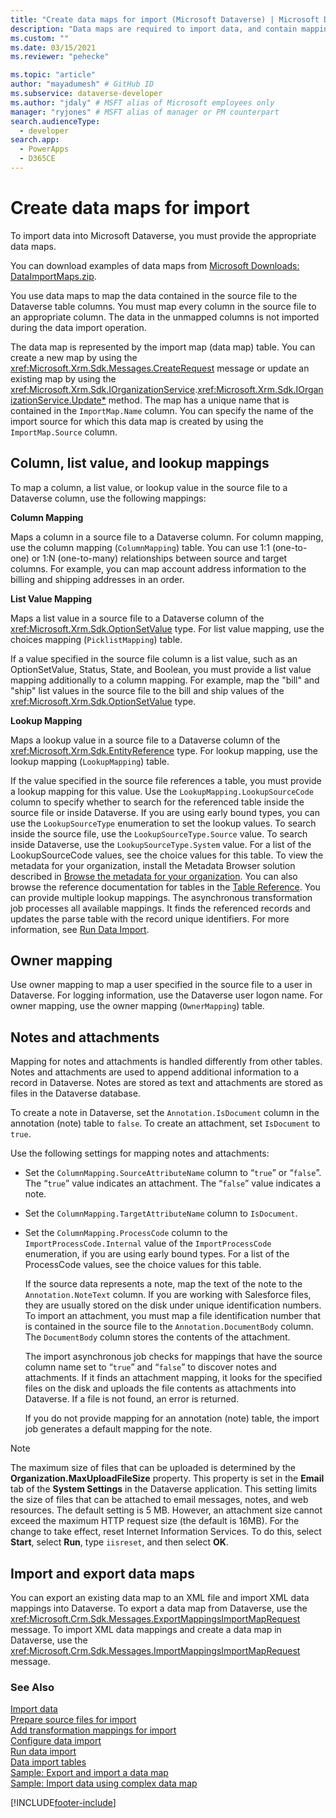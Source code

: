 ```yaml
---
title: "Create data maps for import (Microsoft Dataverse) | Microsoft Docs" # Intent and product brand in a unique string of 43-59 chars including spaces
description: "Data maps are required to import data, and contain mappings between the data contained in the source file and the respective table columns." # 115-145 characters including spaces. This abstract displays in the search result.
ms.custom: ""
ms.date: 03/15/2021
ms.reviewer: "pehecke"

ms.topic: "article"
author: "mayadumesh" # GitHub ID
ms.subservice: dataverse-developer
ms.author: "jdaly" # MSFT alias of Microsoft employees only
manager: "ryjones" # MSFT alias of manager or PM counterpart
search.audienceType: 
  - developer
search.app: 
  - PowerApps
  - D365CE
---
```

# Create data maps for import



To import data into Microsoft Dataverse, you must provide the appropriate data maps.  
  
 You can download examples of data maps from [Microsoft Downloads: DataImportMaps.zip](https://download.microsoft.com/download/D/5/F/D5F73E15-439B-4EBC-BFFB-C6837B146C76/DataImportMaps.zip).
  
 You use data maps to map the data contained in the source file to the Dataverse table columns. You must map every column in the source file to an appropriate column. The data in the unmapped columns is not imported during the data import operation.  
  
 The data map is represented by the import map (data map) table. You can create a new map by using the <xref:Microsoft.Xrm.Sdk.Messages.CreateRequest> message or update an existing map by using the <xref:Microsoft.Xrm.Sdk.IOrganizationService>.<xref:Microsoft.Xrm.Sdk.IOrganizationService.Update*> method. The map has a unique name that is contained in the `ImportMap.Name` column. You can specify the name of the import source for which this data map is created by using the `ImportMap.Source` column.  
  
<a name="BKMK_Column"></a>   

## Column, list value, and lookup mappings  
 To map a column, a list value, or lookup value in the source file to a Dataverse column, use the following mappings:  
  
 **Column Mapping**  
  
 Maps a column in a source file to a Dataverse column. For column mapping, use the column mapping (`ColumnMapping`) table. You can use 1:1 (one-to-one) or 1:N (one-to-many) relationships between source and target columns. For example, you can map account address information to the billing and shipping addresses in an order.  
  
 **List Value Mapping**  
  
 Maps a list value in a source file to a Dataverse column of the <xref:Microsoft.Xrm.Sdk.OptionSetValue> type. For list value mapping, use the choices mapping (`PicklistMapping`) table.  
  
 If a value specified in the source file column is a list value, such as an OptionSetValue, Status, State, and Boolean, you must provide a list value mapping additionally to a column mapping. For example, map the "bill" and "ship" list values in the source file to the bill and ship values of the <xref:Microsoft.Xrm.Sdk.OptionSetValue> type.  
  
 **Lookup Mapping**  
  
 Maps a lookup value in a source file to a Dataverse column of the <xref:Microsoft.Xrm.Sdk.EntityReference> type. For lookup mapping, use the lookup mapping (`LookupMapping`) table.  
  
 If the value specified in the source file references a table, you must provide a lookup mapping for this value. Use the `LookupMapping.LookupSourceCode` column to specify whether to search for the referenced table inside the source file or inside Dataverse. If you are using early bound types, you can use the `LookupSourceType` enumeration to set the lookup values. To search inside the source file, use the `LookupSourceType.Source` value. To search inside Dataverse, use the `LookupSourceType.System` value. For a list of the LookupSourceCode values, see the choice values for this table. To view the metadata for your organization, install the Metadata Browser solution described in [Browse the metadata for your organization](/dynamics365/customer-engagement/developer/browse-your-metadata). You can also browse the reference documentation for tables in the [Table Reference](reference/about-entity-reference.md). You can provide multiple lookup mappings. The asynchronous transformation job processes all available mappings. It finds the referenced records and updates the parse table with the record unique identifiers. For more information, see [Run Data Import](run-data-import.md).  
  
<a name="BKMK_Owner"></a>   

## Owner mapping  
 Use owner mapping to map a user specified in the source file to a user in Dataverse. For logging information, use the Dataverse user logon name. For owner mapping, use the owner mapping (`OwnerMapping`) table.  
  
<a name="BKMK_Notes"></a>   

## Notes and attachments  
 Mapping for notes and attachments is handled differently from other tables. Notes and attachments are used to append additional information to a record in Dataverse. Notes are stored as text and attachments are stored as files in the Dataverse database.  
  
 To create a note in Dataverse, set the `Annotation.IsDocument` column in the annotation (note) table to `false`. To create an attachment, set `IsDocument` to `true`.  
  
 Use the following settings for mapping notes and attachments:  
  
- Set the `ColumnMapping.SourceAttributeName` column to “`true`” or “`false`”. The “`true`” value indicates an attachment. The “`false`” value indicates a note.  
  
- Set the `ColumnMapping.TargetAttributeName` column to `IsDocument`.  
  
- Set the `ColumnMapping.ProcessCode` column to the `ImportProcessCode.Internal` value of the `ImportProcessCode` enumeration, if you are using early bound types. For a list of the ProcessCode values, see the choice values for this table.  
  
  If the source data represents a note, map the text of the note to the `Annotation.NoteText` column. If you are working with Salesforce files, they are usually stored on the disk under unique identification numbers. To import an attachment, you must map a file identification number that is contained in the source file to the `Annotation.DocumentBody` column. The `DocumentBody` column stores the contents of the attachment.  
  
  The import asynchronous job checks for mappings that have the source column name set to “`true`” and “`false`” to discover notes and attachments. If it finds an attachment mapping, it looks for the specified files on the disk and uploads the file contents as attachments into Dataverse. If a file is not found, an error is returned.  
  
  If you do not provide mapping for an annotation (note) table, the import job generates a default mapping for the note.  
  
> [!NOTE]
> The maximum size of files that can be uploaded is determined by the **Organization.MaxUploadFileSize** property. This property is set in the **Email** tab of the **System Settings** in the Dataverse application. This setting limits the size of files that can be attached to email messages, notes, and web resources. The default setting is 5 MB. However, an attachment size cannot exceed the maximum HTTP request size (the default is 16MB). For the change to take effect, reset Internet Information Services. To do this, select **Start**, select **Run**, type `iisreset`, and then select **OK**.  
  
<a name="BKMK_ImportExport"></a>   

## Import and export data maps  
 You can export an existing data map to an XML file and import XML data mappings into Dataverse. To export a data map from Dataverse, use the <xref:Microsoft.Crm.Sdk.Messages.ExportMappingsImportMapRequest> message. To import XML data mappings and create a data map in Dataverse, use the <xref:Microsoft.Crm.Sdk.Messages.ImportMappingsImportMapRequest> message.  
  
### See Also

[Import data](import-data.md)<br />
[Prepare source files for import](prepare-source-files-import.md)<br />
[Add transformation mappings for import](add-transformation-mappings-import.md)<br />
[Configure data import](configure-data-import.md)<br />
[Run data import](run-data-import.md)<br />
[Data import tables](data-import-entities.md)<br />
[Sample: Export and import a data map](org-service/samples/export-import-data-map.md)<br />
[Sample: Import data using complex data map](org-service/samples/import-data-complex-data-map.md)<br />


[!INCLUDE[footer-include](../../includes/footer-banner.md)]